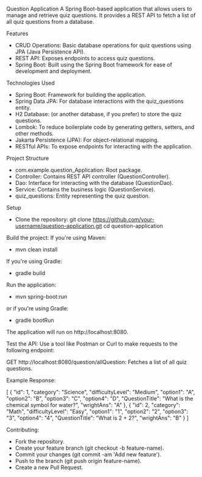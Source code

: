 Question Application
A Spring Boot-based application that allows users to manage and retrieve quiz questions. It provides a REST API to fetch a list of all quiz questions from a database.

Features
- CRUD Operations: Basic database operations for quiz questions using JPA (Java Persistence API).
- REST API: Exposes endpoints to access quiz questions.
- Spring Boot: Built using the Spring Boot framework for ease of development and deployment.
  
Technologies Used
- Spring Boot: Framework for building the application.
- Spring Data JPA: For database interactions with the quiz_questions entity.
- H2 Database: (or another database, if you prefer) to store the quiz questions.
- Lombok: To reduce boilerplate code by generating getters, setters, and other methods.
- Jakarta Persistence (JPA): For object-relational mapping.
- RESTful APIs: To expose endpoints for interacting with the application.

Project Structure
- com.example.question_Application: Root package.
- Controller: Contains REST API controller (QuestionController).
- Dao: Interface for interacting with the database (QuestionDao).
- Service: Contains the business logic (QuestionService).
- quiz_questions: Entity representing the quiz question.


Setup
- Clone the repository:
git clone https://github.com/your-username/question-application.git
cd question-application

Build the project: If you're using Maven:
- mvn clean install

If you're using Gradle:
- gradle build

Run the application:
- mvn spring-boot:run

or if you're using Gradle:
- gradle bootRun

The application will run on http://localhost:8080.

Test the API: Use a tool like Postman or Curl to make requests to the following endpoint:

GET http://localhost:8080/question/allQuestion: Fetches a list of all quiz questions.

Example Response:

[
{
        "id": 1,
        "category": "Science",
        "difficultyLevel": "Medium",
        "option1": "A",
        "option2": "B",
        "option3": "C",
        "option4": "D",
        "QuestionTitle": "What is the chemical symbol for water?",
        "wrightAns": "A"
    },
    {
        "id": 2,
        "category": "Math",
        "difficultyLevel": "Easy",
        "option1": "1",
        "option2": "2",
        "option3": "3",
        "option4": "4",
        "QuestionTitle": "What is 2 + 2?",
        "wrightAns": "B"
    }
]

Contributing:

- Fork the repository.
- Create your feature branch (git checkout -b feature-name).
- Commit your changes (git commit -am 'Add new feature').
- Push to the branch (git push origin feature-name).
- Create a new Pull Request.
